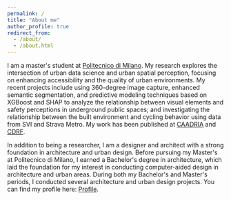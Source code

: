 ```yaml
---
permalink: /
title: "About me"
author_profile: true
redirect_from: 
  - /about/
  - /about.html
---
```



I am a master's student at [Politecnico di Milano](https://www.polimi.it/en/). My research explores the intersection of urban data science and urban spatial perception, focusing on enhancing accessibility and the quality of urban environments. My recent projects include using 360-degree image capture, enhanced semantic segmentation, and predictive modeling techniques based on XGBoost and SHAP to analyze the relationship between visual elements and safety perceptions in underground public spaces; and investigating the relationship between the built environment and cycling behavior using data from SVI and Strava Metro. My work has been published at [CAADRIA](https://caadria2024.org/wp-content/uploads/2024/04/272-EXPLORING-VISUAL-FACTORS-INFLUENCING-WOMEN_S-PERCEIVED-INSECURITY-IN-METRO-STATIONS-AND-ADJACENT-BUILT-ENVIRONMENTS.pdf) and [CDRF](https://www.digitalfutures.world/conference/18.html).

In addition to being a researcher, I am a designer and architect with a strong foundation in architecture and urban design. Before pursuing my Master's at Politecnico di Milano, I earned a Bachelor's degree in architecture, which laid the foundation for my interest in conducting computer-aided design in architecture and urban areas. During both my Bachelor's and Master's periods, I conducted several architecture and urban design projects. You can find my profile here: [Profile](https://www.dropbox.com/scl/fi/btrx6kihy2t2zwjcng2zn/Profile.pdf?rlkey=uwjfp7ksq6kjjt2pxbwlhtgxc&st=t68qqeam&dl=0).
